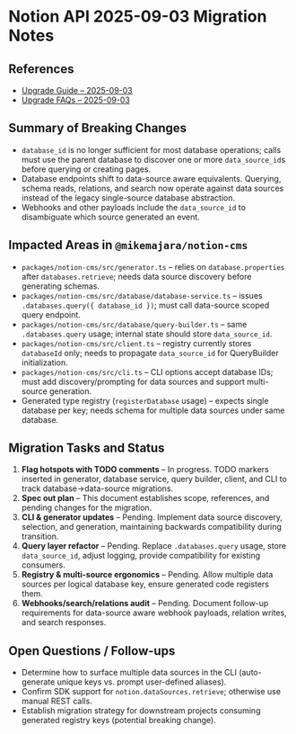 # Notion API 2025-09-03 Migration Notes

## References

- [Upgrade Guide – 2025-09-03](https://developers.notion.com/docs/upgrade-guide-2025-09-03)
- [Upgrade FAQs – 2025-09-03](https://developers.notion.com/docs/upgrade-faqs-2025-09-03)

## Summary of Breaking Changes

- `database_id` is no longer sufficient for most database operations; calls must use the parent database to discover one or more `data_source_id`s before querying or creating pages.
- Database endpoints shift to data-source aware equivalents. Querying, schema reads, relations, and search now operate against data sources instead of the legacy single-source database abstraction.
- Webhooks and other payloads include the `data_source_id` to disambiguate which source generated an event.

## Impacted Areas in `@mikemajara/notion-cms`

- `packages/notion-cms/src/generator.ts` – relies on `database.properties` after `databases.retrieve`; needs data source discovery before generating schemas.
- `packages/notion-cms/src/database/database-service.ts` – issues `.databases.query({ database_id })`; must call data-source scoped query endpoint.
- `packages/notion-cms/src/database/query-builder.ts` – same `.databases.query` usage; internal state should store `data_source_id`.
- `packages/notion-cms/src/client.ts` – registry currently stores `databaseId` only; needs to propagate `data_source_id` for QueryBuilder initialization.
- `packages/notion-cms/src/cli.ts` – CLI options accept database IDs; must add discovery/prompting for data sources and support multi-source generation.
- Generated type registry (`registerDatabase` usage) – expects single database per key; needs schema for multiple data sources under same database.

## Migration Tasks and Status

1. **Flag hotspots with TODO comments** – In progress. TODO markers inserted in generator, database service, query builder, client, and CLI to track database→data-source migrations.
2. **Spec out plan** – This document establishes scope, references, and pending changes for the migration.
3. **CLI & generator updates** – Pending. Implement data source discovery, selection, and generation, maintaining backwards compatibility during transition.
4. **Query layer refactor** – Pending. Replace `.databases.query` usage, store `data_source_id`, adjust logging, provide compatibility for existing consumers.
5. **Registry & multi-source ergonomics** – Pending. Allow multiple data sources per logical database key, ensure generated code registers them.
6. **Webhooks/search/relations audit** – Pending. Document follow-up requirements for data-source aware webhook payloads, relation writes, and search responses.

## Open Questions / Follow-ups

- Determine how to surface multiple data sources in the CLI (auto-generate unique keys vs. prompt user-defined aliases).
- Confirm SDK support for `notion.dataSources.retrieve`; otherwise use manual REST calls.
- Establish migration strategy for downstream projects consuming generated registry keys (potential breaking change).
